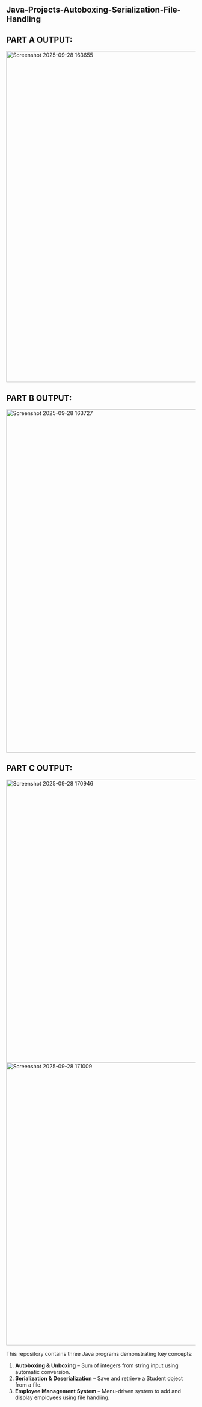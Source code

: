 ## Java-Projects-Autoboxing-Serialization-File-Handling
## PART A OUTPUT:
<img width="1917" height="881" alt="Screenshot 2025-09-28 163655" src="https://github.com/user-attachments/assets/3d432e55-c632-41e1-bb2e-863d5da6aceb" />

## PART B OUTPUT:
<img width="1919" height="913" alt="Screenshot 2025-09-28 163727" src="https://github.com/user-attachments/assets/6a6629f8-edb9-4ba9-a1e3-90abdad2962c" />

## PART C OUTPUT:
<img width="1590" height="752" alt="Screenshot 2025-09-28 170946" src="https://github.com/user-attachments/assets/df98353a-dee1-4d34-b83f-fb323895bfa3" />
<img width="1586" height="753" alt="Screenshot 2025-09-28 171009" src="https://github.com/user-attachments/assets/a9456c12-673e-49c1-8ea0-aa8ca125ea81" />


This repository contains three Java programs demonstrating key concepts:

1. **Autoboxing & Unboxing** – Sum of integers from string input using automatic conversion.  
2. **Serialization & Deserialization** – Save and retrieve a Student object from a file.  
3. **Employee Management System** – Menu-driven system to add and display employees using file handling.

